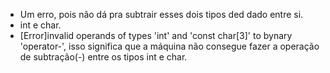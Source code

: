 - Um erro, pois não dá pra subtrair esses dois tipos ded dado entre si.
- int e char.
- [Error]invalid operands of types 'int' and 'const char[3]' to bynary 'operator-', isso significa que a máquina não consegue fazer a operação de subtração(-) entre os tipos int e char.
